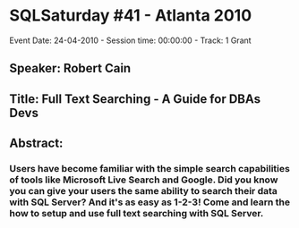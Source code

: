 # SQLSaturday #41 - Atlanta 2010
Event Date: 24-04-2010 - Session time: 00:00:00 - Track: 1 Grant
## Speaker: Robert Cain
## Title: Full Text Searching - A Guide for DBAs  Devs
## Abstract:
### Users have become familiar with the simple search capabilities of tools like Microsoft Live Search and Google. Did you know you can give your users the same ability to search their data with SQL Server? And it's as easy as 1-2-3! Come and learn the how to setup and use full text searching with SQL Server.

